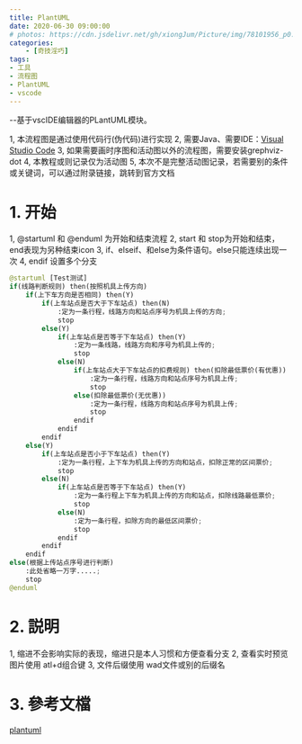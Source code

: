 ```yaml
---
title: PlantUML
date: 2020-06-30 09:00:00
# photos: https://cdn.jsdelivr.net/gh/xiongJum/Picture/img/78101956_p0.jpg
categories: 
    - [奇技淫巧]
tags: 
- 工具
- 流程图
- PlantUML
- vscode
---
```


--基于vscIDE编辑器的PLantUML模块。

1, 本流程图是通过使用代码行(伪代码)进行实现
2, 需要Java、需要IDE：[Visual Studio Code](https://code.visualstudio.com/)
3, 如果需要画时序图和活动图以外的流程图，需要安装grephviz-dot
4, 本教程或则记录仅为活动图
5, 本次不是完整活动图记录，若需要别的条件或关键词，可以通过附录链接，跳转到官方文档

<!--more-->
# 1. 开始

1, @startuml 和 @enduml 为开始和结束流程
2, start 和 stop为开始和结束，end表现为另种结束icon
3, if、elseif、和else为条件语句。else只能连续出现一次
4, endif 设置多个分支

```python
@startuml [Test测试]
if(线路判断规则) then(按照机具上传方向) 
    if(上下车方向是否相同) then(Y)
        if(上车站点是否大于下车站点) then(N)
            :定为一条行程，线路方向和站点序号为机具上传的方向;
            stop
        else(Y)
            if(上车站点是否等于下车站点) then(Y)
                :定为一条线路，线路方向和序号为机具上传的;
                stop
            else(N)
                if(上车站点大于下车站点的扣费规则) then(扣除最低票价(有优惠))
                    :定为一条行程，线路方向和站点序号为机具上传;
                    stop
                else(扣除最低票价(无优惠))
                    :定为一条行程，线路方向和站点序号为机具上传;
                    stop
                endif
            endif
        endif
    else(Y)
        if(上车站点是否小于下车站点) then(Y)
            :定为一条行程，上下车为机具上传的方向和站点，扣除正常的区间票价;
            stop
        else(N)
            if(上车站点是否等于下车站点) then(Y)
                :定为一条行程上下车为机具上传的方向和站点，扣除线路最低票价;
                stop
            else(N)
                :定为一条行程，扣除方向的最低区间票价;
                stop
            endif
        endif
    endif
else(根据上传站点序号进行判断)
    :此处省略一万字.....;
    stop
@enduml
```

# 2. 説明

1, 缩进不会影响实际的表现，缩进只是本人习惯和方便查看分支
2, 查看实时预览图片使用 atl+d组合键
3, 文件后缀使用 wad文件或别的后缀名

# 3. 參考文檔

[plantuml](https://plantuml.com/zh/)

